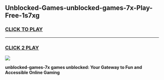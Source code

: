 
## Unblocked-Games-unblocked-games-7x-Play-Free-1s7xg
<h3>
<a href="https://premium76.site?title=unblocked-games-7x&ref=23A">CLICK TO PLAY</a></h3>
<hr>

<h3>
<a href="https://premium76.site?title=unblocked-games-7x&ref=23A">CLICK 2 PLAY</a>
  
</h3>

<a href="https://premium76.site?title=unblocked-games-7x&ref=23A"><img src="https://clearcache.store/games.png"></a>


**unblocked-games-7x games unblocked: Your Gateway to Fun and Accessible Online Gaming**
